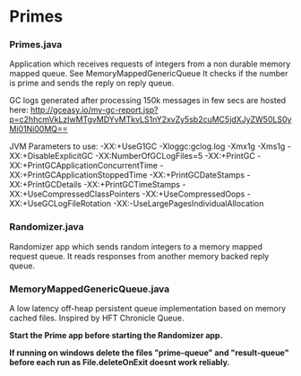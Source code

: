 # Primes

### Primes.java

Application which receives requests of integers from a non durable memory mapped queue. See MemoryMappedGenericQueue
It checks if the number is prime and sends the reply on reply queue. 

GC logs generated after processing 150k messages in few secs are hosted here:
http://gceasy.io/my-gc-report.jsp?p=c2hhcmVkLzIwMTgvMDYvMTkvLS1nY2xvZy5sb2cuMC5jdXJyZW50LS0yMi01Ni00MQ==

JVM Parameters to use:
-XX:+UseG1GC -Xloggc:gclog.log -Xmx1g -Xms1g -XX:+DisableExplicitGC -XX:NumberOfGCLogFiles=5 -XX:+PrintGC -XX:+PrintGCApplicationConcurrentTime -XX:+PrintGCApplicationStoppedTime -XX:+PrintGCDateStamps -XX:+PrintGCDetails -XX:+PrintGCTimeStamps -XX:+UseCompressedClassPointers -XX:+UseCompressedOops -XX:+UseGCLogFileRotation -XX:-UseLargePagesIndividualAllocation


### Randomizer.java

Randomizer app which sends random integers to a memory mapped request queue.
It reads responses from another memory backed reply queue.


### MemoryMappedGenericQueue.java

A low latency off-heap persistent queue implementation based on memory cached files. Inspired by HFT Chronicle Queue.

 **Start the Prime app before starting the Randomizer app.**
 
 **If running on windows delete the files "prime-queue" and "result-queue" before each run as File.deleteOnExit
 doesnt work reliably.**
 
